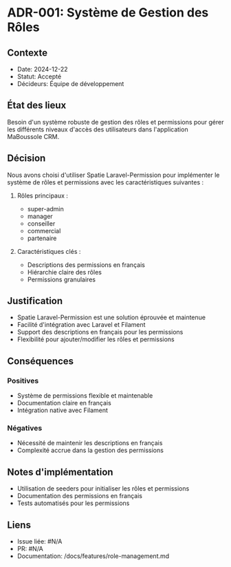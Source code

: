 # ADR-001: Système de Gestion des Rôles

## Contexte
- Date: 2024-12-22
- Statut: Accepté
- Décideurs: Équipe de développement

## État des lieux
Besoin d'un système robuste de gestion des rôles et permissions pour gérer les différents niveaux d'accès des utilisateurs dans l'application MaBoussole CRM.

## Décision
Nous avons choisi d'utiliser Spatie Laravel-Permission pour implémenter le système de rôles et permissions avec les caractéristiques suivantes :

1. Rôles principaux :
   - super-admin
   - manager
   - conseiller
   - commercial
   - partenaire

2. Caractéristiques clés :
   - Descriptions des permissions en français
   - Hiérarchie claire des rôles
   - Permissions granulaires

## Justification
- Spatie Laravel-Permission est une solution éprouvée et maintenue
- Facilité d'intégration avec Laravel et Filament
- Support des descriptions en français pour les permissions
- Flexibilité pour ajouter/modifier les rôles et permissions

## Conséquences
### Positives
- Système de permissions flexible et maintenable
- Documentation claire en français
- Intégration native avec Filament

### Négatives
- Nécessité de maintenir les descriptions en français
- Complexité accrue dans la gestion des permissions

## Notes d'implémentation
- Utilisation de seeders pour initialiser les rôles et permissions
- Documentation des permissions en français
- Tests automatisés pour les permissions

## Liens
- Issue liée: #N/A
- PR: #N/A
- Documentation: /docs/features/role-management.md
